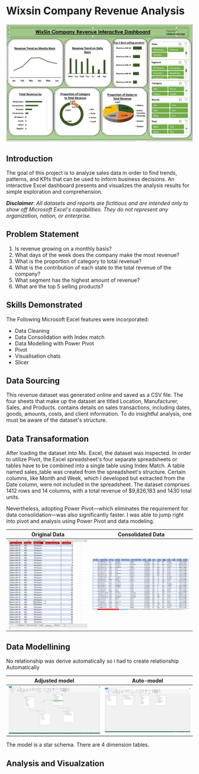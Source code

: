 # Wixsin Company Revenue Analysis
![](Dashboard.jpg)
## Introduction
The goal of this project is to analyze sales data in order to find trends, patterns, and KPIs that can be used to inform business decisions. An interactive Excel dashboard presents and visualizes the analysis results for simple exploration and comprehension.

**_Disclaimer_**: _All datasets and reports are fictitious and are intended only to show off Microsoft Excel's capabilities. They do not represent any organization, nation, or enterprise._

## Problem Statement
1. Is revenue growing on a monthly basis?
2. What days of the week does the company make the most revenue?
3. What is the proportion of category to total revenue?
4. What is the contribution of each state to the total revenue of the company?
5. What segment has the highest amount of revenue?
6. What are the top 5 selling products?

## Skills Demonstrated
The Following Microsoft Excel features were incorporated:
- Data Cleaning
- Data Consolidation with Index match
- Data Modelling with Power Pivot
- Pivot
- Visualisation chats
- Slicer

## Data Sourcing 
This revenue dataset was generated online and saved as a CSV file. The four sheets that make up the dataset are titled Location, Manufacturer, Sales, and Products. contains details on sales transactions, including dates, goods, amounts, costs, and client information. To do insightful analysis, one must be aware of the dataset's structure.

## Data Transaformation 
After loading the dataset into Ms. Excel, the dataset was inspected. In order to utilize Pivot, the Excel spreadsheet's four separate spreadsheets or tables have to be combined into a single table using Index Match. A table named sales_table was created from the spreadsheet's structure. Certain columns, like Month and Week, which I developed but extracted from the Date column, were not included in the spreadsheet. 
The dataset comprises 1412 rows and 14 columns, with a total revenue of $9,826,183 and 1430 total units.

Nevertheless, adopting Power Pivot—which eliminates the requirement for data consolidation—was also significantly faster. I was able to jump right into pivot and analysis using Power Pivot and data modeling. 

   Original Data                                 |    Consolidated Data 
:----------------------------------------------:|:---------------------------------------------:
![](RAW_DATA_T1.jpg)                            |![](Consolidated.jpg)

## Data Modellining
No relationship was derive automatically so i had to create relationship Automatically 

 Adjusted model                                 |    Auto-model 
:----------------------------------------------:|:---------------------------------------------:
![](After_Modelling.jpg)                                           |![](Before_Modellling.jpg)

The model is a star schema.
There are 4 dimension tables.

## Analysis and Visualzation
